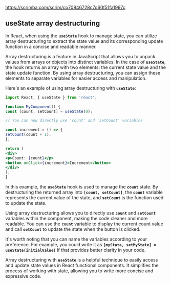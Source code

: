 https://scrimba.com/scrim/co70846728c7d60f51fa1997c

## **useState array destructuring**

In React, when using the **`useState`** hook to manage state, you can utilize array destructuring to extract the state value and its corresponding update function in a concise and readable manner.

Array destructuring is a feature in JavaScript that allows you to unpack values from arrays or objects into distinct variables. In the case of **`useState`**, the hook returns an array with two elements: the current state value and the state update function. By using array destructuring, you can assign these elements to separate variables for easier access and manipulation.

Here's an example of using array destructuring with **`useState`**:

```jsx
import React, { useState } from 'react';

function MyComponent() {
const [count, setCount] = useState(0);

// You can now directly use 'count' and 'setCount' variables

const increment = () => {
setCount(count + 1);
};

return (
<div>
<p>Count: {count}</p>
<button onClick={increment}>Increment</button>
</div>
);
}
```

In this example, the **`useState`** hook is used to manage the **`count`** state. By destructuring the returned array into **`[count, setCount]`**, the **`count`** variable represents the current value of the state, and **`setCount`** is the function used to update the state.

Using array destructuring allows you to directly use **`count`** and **`setCount`** variables within the component, making the code cleaner and more readable. You can use the **`count`** variable to display the current count value and call **`setCount`** to update the state when the button is clicked.

It's worth noting that you can name the variables according to your preference. For example, you could write it as **`[myState, setMyState] = useState(initialValue)`** if that provides better clarity in your code.

Array destructuring with **`useState`** is a helpful technique to easily access and update state values in React functional components. It simplifies the process of working with state, allowing you to write more concise and expressive code.